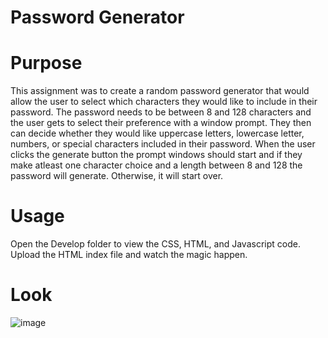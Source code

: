 # Password Generator


# Purpose 
This assignment was to create a random password generator that would allow the user to select which characters they would like to include in their password. The password needs to be between 8 and 128 characters and the user gets to select their preference with a window prompt. They then can decide whether they would like uppercase letters, lowercase letter, numbers, or special characters included in their password. When the user clicks the generate button the prompt windows should start and if they make atleast one character choice and a length between 8 and 128 the password will generate. Otherwise, it will start over. 

# Usage 
Open the Develop folder to view the CSS, HTML, and Javascript code. Upload the HTML index file and watch the magic happen. 


# Look 
![image](https://user-images.githubusercontent.com/81100259/116800365-10fa0780-aac6-11eb-9c06-61096ba0913a.png)

